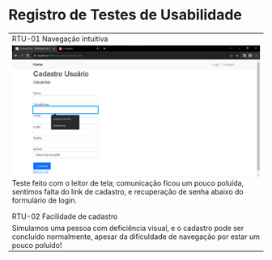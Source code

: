 # Registro de Testes de Usabilidade 
| | 
|-|
|RTU-01 Navegação intuitiva
![likert](/docs/img/TDU/RTULeitor.png)Teste feito com o leitor de tela; comunicação ficou um pouco poluída, sentimos falta do link de cadastro, e recuperação de senha abaixo do formulário de login.|
| | 
| |
|RTU-02 Facilidade de cadastro  
Simulamos uma pessoa com deficiência visual, e o cadastro pode ser concluído normalmente, apesar da dificuldade de navegação por estar um pouco poluído!|

